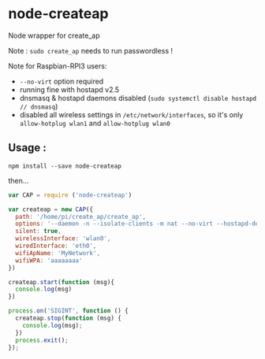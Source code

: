 # node-createap
Node wrapper for create_ap

Note : `sudo create_ap` needs to run passwordless !

Note for Raspbian-RPI3 users:
  * `--no-virt` option required
  * running fine with hostapd v2.5
  * dnsmasq & hostapd daemons disabled (`sudo systemctl disable hostapd // dnsmasq`)
  * disabled all wireless settings in `/etc/network/interfaces`, so it's only `allow-hotplug wlan1` and `allow-hotplug wlan0`

## Usage :

`npm install --save node-createap`

then...

```javascript
var CAP = require ('node-createap')

var createap = new CAP({
  path: '/home/pi/create_ap/create_ap',
  options: '--daemon -n --isolate-clients -m nat --no-virt --hostapd-debug 2 --no-haveged -g 192.168.11.1 -c 1 --country US', // --hidden
  silent: true,
  wirelessInterface: 'wlan0',
  wiredInterface: 'eth0',
  wifiApName: 'MyNetwork',
  wifiWPA: 'aaaaaaaa'
})

createap.start(function (msg){
  console.log(msg)
})

process.on('SIGINT', function () {
  createap.stop(function (msg) {
    console.log(msg);
  })
  process.exit();
});
```
